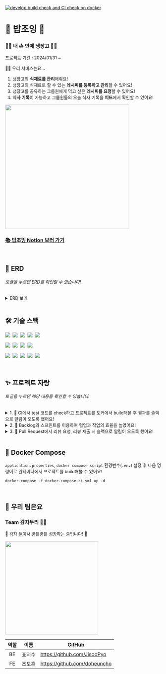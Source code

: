 [![develop build check and CI check on docker](https://github.com/Two-Potatoes/BobJoying-Back/actions/workflows/develop-ci.yml/badge.svg)](https://github.com/Two-Potatoes/BobJoying-Back/actions/workflows/develop-ci.yml)

# 🍚 밥조잉 🍚

### 🙆‍♀️ 내 손 안에 냉장고 🙆‍♂️

프로젝트 기간 : 2024/01/31 ~

🙋‍♀️ 우리 서비스는요...

1. 냉장고의 **식재료를 관리**해줘요! 
2. 냉장고의 식재료로 할 수 있는 **레시피를 등록하고 관리**할 수 있어요!
3. 냉장고를 공유하는 그룹원에게 먹고 싶은 **레시피를 요청**할 수 있어요!
4. **식사 기록**이 가능하고 그룹원들의 오늘 식사 기록을 **피드**에서 확인할 수 있어요!

<img src="https://github.com/Two-Potatoes/BobJoying-Back/assets/130378232/8c5fadcd-acc6-4031-bc3a-b5711cabf110" width="400px">

### [📚 밥조잉 Notion 보러 가기](https://two-potatoes.notion.site/BobJoying-ed09d53973684322a47bef4abfafa8e3?pvs=4)

<br>

## 💬 ERD

###### 토글을 누르면 ERD를 확인할 수 있습니다!

<details>
<summary> ERD 보기 </summary>

<img src="https://github.com/Two-Potatoes/BobJoying-Back/assets/130378232/34b7e361-b723-40a5-a5d2-ac34935b5c0e">

</details>

<br>

## 🛠️ 기술 스택

<img src="https://img.shields.io/badge/Java-007396?style=flat-square&logo=OpenJDK&logoColor=white">&nbsp;
<img src="https://img.shields.io/badge/Spring-6DB33F?style=flat-square&logo=spring&logoColor=white">&nbsp;
<img src="https://img.shields.io/badge/Spring Boot-6DB33F?style=flat-square&logo=springboot&logoColor=white">&nbsp;
<img src="https://img.shields.io/badge/Spring Security-6DB33F?style=flat-square&logo=springsecurity&logoColor=white">&nbsp;
<img src="https://img.shields.io/badge/GraphQL-E10098?style=flat-square&logo=graphql&logoColor=white">&nbsp;

<img src="https://img.shields.io/badge/PostgreSQL-4169E1?style=flat-square&logo=postgresql&logoColor=white">&nbsp;
<img src="https://img.shields.io/badge/Querydsl-3E87D0?style=flat-square&logo=querydsl&logoColor=white">&nbsp;
<img src="https://img.shields.io/badge/Docker-2496ED?style=flat-square&logo=docker&logoColor=white">&nbsp;
<img src="https://img.shields.io/badge/Gradle-02303A?style=flat-square&logo=gradle&logoColor=white">&nbsp;

<img src="https://img.shields.io/badge/GitHub Actions-2088FF?style=flat-square&logo=githubactions&logoColor=white">&nbsp;
<img src="https://img.shields.io/badge/Notion-000000?style=flat-square&logo=notion&logoColor=white">&nbsp;
<img src="https://img.shields.io/badge/Slack-4A154B?style=flat-square&logo=slack&logoColor=white">&nbsp;
<img src="https://img.shields.io/badge/Postman-FF6C37?style=flat-square&logo=postman&logoColor=white">&nbsp;
<img src="https://img.shields.io/badge/pgAdmin4-336791?style=flat-square&logo=pgadmin&logoColor=white">&nbsp;

<br>

## ✨ 프로젝트 자랑

###### 토글을 누르면 해당 내용을 확인할 수 있습니다.

<details>
<summary> 1. 🐳 CI에서 test 코드를 check하고 프로젝트를 도커에서 build해본 후 결과를 슬랙으로 알림이 오도록 했어요!</summary>

<br>

* CI test code 통과 결과를 PR comment에 남기도록 했어요!

<img src="https://github.com/Two-Potatoes/BobJoying-Back/assets/130378232/e771f023-b2e9-4ea0-ae43-c8035231c0bf">

* 도커에서 프로젝트를 build test 해봐요!

<img src="https://github.com/Two-Potatoes/BobJoying-Back/assets/130378232/0a8517dc-2e4f-4609-ab94-f6d16ef8f538">

* CI 결과를 슬랙 채널에서 커스텀한 알림으로 받아볼 수 있어요!

<img src="https://github.com/Two-Potatoes/BobJoying-Back/assets/130378232/bc3db56a-f22c-47f6-9398-a64e90337a67">
<img src="https://github.com/Two-Potatoes/BobJoying-Back/assets/130378232/e7540b39-1924-42fe-83ef-e23963bc3446">

---

</details>

<details>
<summary> 2. 🤝 Backlog와 스프린트를 이용하여 협업과 작업의 효율을 높였어요!</summary>

<br>

* 개발과 관련된 할 일들은 생각나는 대로 `Backlog`에 쌓아요!

<img src="https://github.com/Two-Potatoes/BobJoying-Back/assets/130378232/869a3eb6-a179-4db0-b70e-4f0296891e83">

* Backlog에 있는 작업 중 우선적으로 해야 할 일을 `스프린트`에 커밋한 후 작업해요!

<img src="https://github.com/Two-Potatoes/BobJoying-Back/assets/130378232/22a18fe2-ec94-4fe9-ac87-231fefc531eb">

---

</details>

<details>
<summary> 3. 🔔 Pull Request에서 리뷰 요청, 리뷰 제출 시 슬랙으로 알림이 오도록 했어요!</summary>

<br>

* `Pull Request`에서 <u>**리뷰어를 할당**</u>하면 슬랙으로 메시지가 와요!

리뷰어가 할당되면~

![image](https://github.com/Two-Potatoes/BobJoying-Back/assets/130378232/200a6789-f750-4227-90b1-f2e938d610ba)

슬랙에서 리뷰어를 멘션하고 `PR Title`에 `PR` 링크를 걸어 리뷰를 할 수 있도록 했어요!

![image](https://github.com/Two-Potatoes/BobJoying-Back/assets/130378232/916c44df-d6aa-4856-8cb7-b5bfed528d46)

<br>

* `Pull Request`에서 <u>**리뷰를 제출**</u>하면 슬랙으로 메시지가 와요!

리뷰를 제출하면(`submit`)~

![image](https://github.com/Two-Potatoes/BobJoying-Back/assets/130378232/c4d55269-4967-4cdb-8317-96d9b2e0eda9)

슬랙에서 PR 요청한 사람을 멘션하고 누가 리뷰를 달았는지 알려주고 `PR` 링크를 걸어 리뷰를 확인할 수 있도록 했어요!

![image](https://github.com/Two-Potatoes/BobJoying-Back/assets/130378232/95da636c-2f06-4c18-83df-0a4c669cfba5)

---

</details>

<!--배포 후 추가 개선점, 트러블 슈팅 기록, 버전에 따른 기능 기록-->

<br>

## 🐳 Docker Compose

`application.properties`, `docker compose script` 환경변수(`.env`) 설정 후 다음 명령어로 컨테이너에서 프로젝트를 build해볼 수 있어요!

```shell
docker-compose -f docker-compose-ci.yml up -d
```

<br>

## 👭 우리 팀은요

### Team 감자두리 🥔🥔

🌱 감자 둘이서 꿈틀꿈틀 성장하는 중입니다! 🌱

<img src="https://github.com/Two-Potatoes/BobJoying-Back/assets/130378232/e3100894-4eda-407f-9a99-dfccc18c3031" width=300px>

<br>

|역할|이름|GitHub|
|:---:|:---:|---|
|BE|표지수|https://github.com/JisooPyo|
|FE|조도흔|https://github.com/doheuncho|

